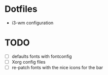 # Dotfiles

* i3-wm configuration

# TODO
- [ ] defaults fonts with fontconfig
- [ ] Xorg config files
- [ ] re-patch fonts with the nice icons for the bar

